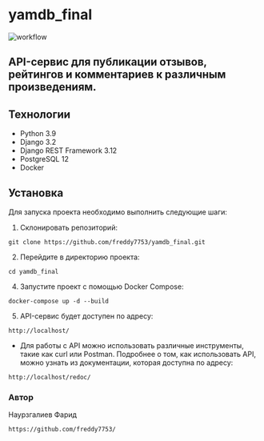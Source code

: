 # yamdb_final
![workflow](https://github.com/freddy7753/yamdb_final/actions/workflows/yamdb_workflow.yml/badge.svg)

## API-сервис для публикации отзывов, рейтингов и комментариев к различным произведениям.

## Технологии
- Python 3.9
- Django 3.2
- Django REST Framework 3.12
- PostgreSQL 12
- Docker

## Установка
Для запуска проекта необходимо выполнить следующие шаги:

1. Склонировать репозиторий:

``` git clone https://github.com/freddy7753/yamdb_final.git ```

2. Перейдите в директорию проекта:

``` cd yamdb_final ```

4. Запустите проект с помощью Docker Compose:

``` docker-compose up -d --build ```

5. API-сервис будет доступен по адресу:

``` http://localhost/ ```

- Для работы с API можно использовать различные инструменты, такие как curl или Postman. Подробнее о том, как использовать API, можно узнать из документации, которая доступна по адресу: 
    
``` http://localhost/redoc/ ```

### Автор
Наурзгалиев Фарид

``` https://github.com/freddy7753/ ```